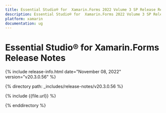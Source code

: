 ```yaml
---
title: Essential Studio® for  Xamarin.Forms 2022 Volume 3 SP Release Release Notes  
description: Essential Studio® for  Xamarin.Forms 2022 Volume 3 SP Release Release Notes  
platform: xamarin
documentation: ug
---
```


# Essential Studio® for  Xamarin.Forms  Release Notes  

{% include release-info.html date="November 08, 2022"  version="v20.3.0.56" %} 

{% directory path: _includes/release-notes/v20.3.0.56 %}

{% include {{file.url}} %}

{% enddirectory %}